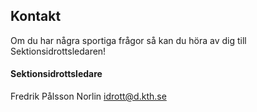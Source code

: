 ## Kontakt

Om du har några sportiga frågor så kan du höra av dig till Sektionsidrottsledaren!

#### Sektionsidrottsledare  
Fredrik Pålsson Norlin
[idrott@d.kth.se](mailto:idrott@d.kth.se)
